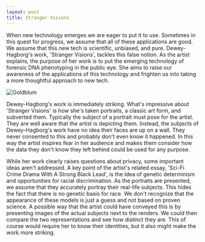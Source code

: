 ```yaml
---
layout: post
title: Stranger Visions
---
```


When new technology emerges we are eager to put it to use. Sometimes in this quest for progress, we assume that all of these applications are good. We assume that this new tech is scientific, unbiased, and pure. Dewey-Hagborg's work, 'Stranger Visions', tackles this false notion. As the artist explains, the purpose of her work is to put the emerging technology of forensic DNA phenotyping in the public eye. She aims to raise our awareness of the applications of this technology and frighten us into taking a more thoughtful approach to new tech.

![Goldblum](https://jrlburke.files.wordpress.com/2015/10/could-should.jpg?w=640)

Dewey-Hagborg's work is immediately striking. What's impressive about 'Stranger Visions' is how she's taken portraits, a classic art form, and subverted them. Typically the subject of a portrait must pose for the artist. They are well aware that the artist is depicting them. Instead, the subjects of Dewey-Hagborg's work have no idea their faces are up on a wall. They never consented to this and probably don't even know it happened. In this way the artist inspires fear in her audience and makes them consider how the data they don't know they left behind could be used for any purpose.

While her work clearly raises questions about privacy, some important ideas aren't addressed. A key point of the artist's related essay, 'Sci-Fi Crime Drama With A Strong Black Lead', is the idea of genetic determinism and opportunities for racial discrimination. As the portraits are presented, we assume that they accurately portray their real-life subjects. This hides the fact that there is no genetic basis for race. We don't recognize that the appearance of these models is just a guess and not based on proven science. A possible way that the artist could have conveyed this is by presenting images of the actual subjects next to the renders. We could then compare the two representations and see how distinct they are. This of course would require her to know their identities, but it also might make the work more striking.
